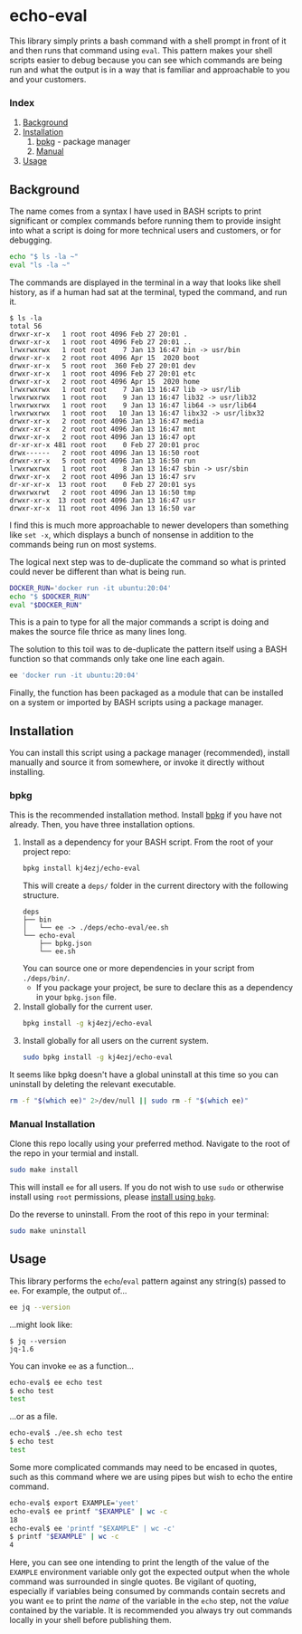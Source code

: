 # echo-eval
This library simply prints a bash command with a shell prompt in front of it and then runs that command using `eval`. This pattern makes your shell scripts easier to debug because you can see which commands are being run and what the output is in a way that is familiar and approachable to you and your customers.

### Index
1. [Background](#background)
1. [Installation](#installation)
    1. [bpkg](#bpkg) - package manager
    1. [Manual](#manual-installation)
1. [Usage](#usage)

## Background
The name comes from a syntax I have used in BASH scripts to print significant or complex commands before running them to provide insight into what a script is doing for more technical users and customers, or for debugging.
```bash
echo "$ ls -la ~"
eval "ls -la ~"
```
The commands are displayed in the terminal in a way that looks like shell history, as if a human had sat at the terminal, typed the command, and run it.
```
$ ls -la
total 56
drwxr-xr-x   1 root root 4096 Feb 27 20:01 .
drwxr-xr-x   1 root root 4096 Feb 27 20:01 ..
lrwxrwxrwx   1 root root    7 Jan 13 16:47 bin -> usr/bin
drwxr-xr-x   2 root root 4096 Apr 15  2020 boot
drwxr-xr-x   5 root root  360 Feb 27 20:01 dev
drwxr-xr-x   1 root root 4096 Feb 27 20:01 etc
drwxr-xr-x   2 root root 4096 Apr 15  2020 home
lrwxrwxrwx   1 root root    7 Jan 13 16:47 lib -> usr/lib
lrwxrwxrwx   1 root root    9 Jan 13 16:47 lib32 -> usr/lib32
lrwxrwxrwx   1 root root    9 Jan 13 16:47 lib64 -> usr/lib64
lrwxrwxrwx   1 root root   10 Jan 13 16:47 libx32 -> usr/libx32
drwxr-xr-x   2 root root 4096 Jan 13 16:47 media
drwxr-xr-x   2 root root 4096 Jan 13 16:47 mnt
drwxr-xr-x   2 root root 4096 Jan 13 16:47 opt
dr-xr-xr-x 481 root root    0 Feb 27 20:01 proc
drwx------   2 root root 4096 Jan 13 16:50 root
drwxr-xr-x   5 root root 4096 Jan 13 16:50 run
lrwxrwxrwx   1 root root    8 Jan 13 16:47 sbin -> usr/sbin
drwxr-xr-x   2 root root 4096 Jan 13 16:47 srv
dr-xr-xr-x  13 root root    0 Feb 27 20:01 sys
drwxrwxrwt   2 root root 4096 Jan 13 16:50 tmp
drwxr-xr-x  13 root root 4096 Jan 13 16:47 usr
drwxr-xr-x  11 root root 4096 Jan 13 16:50 var
```
I find this is much more approachable to newer developers than something like `set -x`, which displays a bunch of nonsense in addition to the commands being run on most systems.

The logical next step was to de-duplicate the command so what is printed could never be different than what is being run.
```bash
DOCKER_RUN='docker run -it ubuntu:20:04'
echo "$ $DOCKER_RUN"
eval "$DOCKER_RUN"
```
This is a pain to type for all the major commands a script is doing and makes the source file thrice as many lines long.

The solution to this toil was to de-duplicate the pattern itself using a BASH function so that commands only take one line each again.
```bash
ee 'docker run -it ubuntu:20:04'
```
Finally, the function has been packaged as a module that can be installed on a system or imported by BASH scripts using a package manager.

## Installation
You can install this script using a package manager (recommended), install manually and source it from somewhere, or invoke it directly without installing.

### bpkg
This is the recommended installation method. Install [bpkg](https://github.com/bpkg/bpkg) if you have not already. Then, you have three installation options.
1. Install as a dependency for your BASH script. From the root of your project repo:
    ```bash
    bpkg install kj4ezj/echo-eval
    ```
    This will create a `deps/` folder in the current directory with the following structure.
    ```
    deps
    ├── bin
    │   └── ee -> ./deps/echo-eval/ee.sh
    └── echo-eval
        ├── bpkg.json
        └── ee.sh
    ```
    You can source one or more dependencies in your script from `./deps/bin/`.
    - If you package your project, be sure to declare this as a dependency in your `bpkg.json` file.
1. Install globally for the current user.
    ```bash
    bpkg install -g kj4ezj/echo-eval
    ```
1. Install globally for all users on the current system.
    ```bash
    sudo bpkg install -g kj4ezj/echo-eval
    ```

It seems like bpkg doesn't have a global uninstall at this time so you can uninstall by deleting the relevant executable.
```bash
rm -f "$(which ee)" 2>/dev/null || sudo rm -f "$(which ee)"
```

### Manual Installation
Clone this repo locally using your preferred method. Navigate to the root of the repo in your termial and install.
```bash
sudo make install
```
This will install `ee` for all users. If you do not wish to use `sudo` or otherwise install using `root` permissions, please [install using `bpkg`](#bpkg).

Do the reverse to uninstall. From the root of this repo in your terminal:
```bash
sudo make uninstall
```

## Usage
This library performs the `echo`/`eval` pattern against any string(s) passed to `ee`. For example, the output of...
```bash
ee jq --version
```
...might look like:
```
$ jq --version
jq-1.6
```

You can invoke `ee` as a function...
```bash
echo-eval$ ee echo test
$ echo test
test
```
...or as a file.
```bash
echo-eval$ ./ee.sh echo test
$ echo test
test
```

Some more complicated commands may need to be encased in quotes, such as this command where we are using pipes but wish to echo the entire command.
```bash
echo-eval$ export EXAMPLE='yeet'
echo-eval$ ee printf "$EXAMPLE" | wc -c
18
echo-eval$ ee 'printf "$EXAMPLE" | wc -c'
$ printf "$EXAMPLE" | wc -c
4
```
Here, you can see one intending to print the length of the value of the `EXAMPLE` environment variable only got the expected output when the whole command was surrounded in single quotes. Be vigilant of quoting, especially if variables being consumed by commands contain secrets and you want `ee` to print the _name_ of the variable in the `echo` step, not the _value_ contained by the variable. It is recommended you always try out commands locally in your shell before publishing them.
